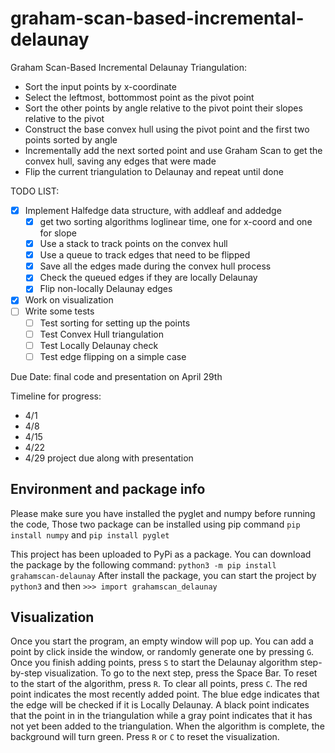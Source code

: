 # graham-scan-based-incremental-delaunay

Graham Scan-Based Incremental Delaunay Triangulation:
- Sort the input points by x-coordinate
- Select the leftmost, bottommost point as the pivot point
- Sort the other points by angle relative to the pivot point their slopes relative to the pivot
- Construct the base convex hull using the pivot point and the first two points sorted by angle
- Incrementally add the next sorted point and use Graham Scan to get the convex hull, saving any edges that were made
- Flip the current triangulation to Delaunay and repeat until done

TODO LIST:
- [x] Implement Halfedge data structure, with addleaf and addedge
  - [x] get two sorting algorithms loglinear time, one for x-coord and one for slope
  - [x] Use a stack to track points on the convex hull
  - [x] Use a queue to track edges that need to be flipped
  - [x] Save all the edges made during the convex hull process
  - [x] Check the queued edges if they are locally Delaunay
  - [x] Flip non-locally Delaunay edges
- [x] Work on visualization
- [ ] Write some tests
  - [ ] Test sorting for setting up the points
  - [ ] Test Convex Hull triangulation
  - [ ] Test Locally Delaunay check
  - [ ] Test edge flipping on a simple case

Due Date: final code and presentation on April 29th

Timeline for progress:
- 4/1
- 4/8
- 4/15
- 4/22
- 4/29 project due along with presentation

## Environment and package info
Please make sure you have installed the pyglet and numpy before running the code, Those two package can be installed using pip command
```pip install numpy``` and ```pip install pyglet```

This project has been uploaded to PyPi as a package. You can download the package by the following command:
```python3 -m pip install grahamscan-delaunay```
After install the package, you can start the project by
```python3```
and then ```>>> import grahamscan_delaunay```
## Visualization
Once you start the program, an empty window will pop up. You can add a point by click inside the window, or randomly generate one by pressing ```G```. 
Once you finish adding points, press ```S``` to start the Delaunay algorithm step-by-step visualization. 
To go to the next step, press the Space Bar. 
To reset to the start of the algorithm, press ```R```. To clear all points, press ```C```.
The red point indicates the most recently added point. 
The blue edge indicates that the edge will be checked if it is Locally Delaunay. 
A black point indicates that the point in in the triangulation while a gray point indicates that it has not yet been added to the triangulation.
When the algorithm is complete, the background will turn green. Press ```R``` or ```C``` to reset the visualization.
